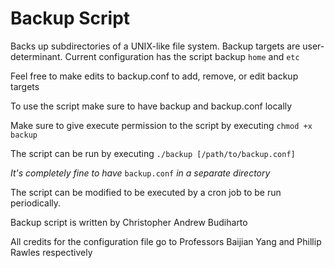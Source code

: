 # Backup Script

Backs up subdirectories of a UNIX-like file system. Backup targets are user-determinant. Current configuration has the script backup `home` and `etc`

Feel free to make edits to backup.conf to add, remove, or edit backup targets

To use the script make sure to have backup and backup.conf locally

Make sure to give execute permission to the script by executing `chmod +x backup`

The script can be run by executing `./backup [/path/to/backup.conf]`

*It's completely fine to have* `backup.conf` *in a separate directory*

The script can be modified to be executed by a cron job to be run periodically.

Backup script is written by Christopher Andrew Budiharto

All credits for the configuration file go to Professors Baijian Yang and Phillip Rawles respectively
